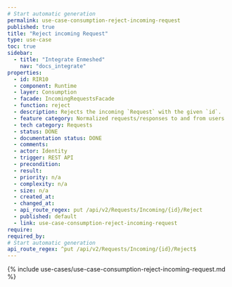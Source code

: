 ```yaml
---
# Start automatic generation
permalink: use-case-consumption-reject-incoming-request
published: true
title: "Reject incoming Request"
type: use-case
toc: true
sidebar:
  - title: "Integrate Enmeshed"
    nav: "docs_integrate"
properties:
  - id: RIR10
  - component: Runtime
  - layer: Consumption
  - facade: IncomingRequestsFacade
  - function: reject
  - description: Rejects the incoming `Request` with the given `id`.
  - feature category: Normalized requests/responses to and from users
  - tech category: Requests
  - status: DONE
  - documentation status: DONE
  - comments:
  - actor: Identity
  - trigger: REST API
  - precondition:
  - result:
  - priority: n/a
  - complexity: n/a
  - size: n/a
  - created_at:
  - changed_at:
  - api_route_regex: put /api/v2/Requests/Incoming/{id}/Reject
  - published: default
  - link: use-case-consumption-reject-incoming-request
require:
required_by:
# Start automatic generation
api_route_regex: ^put /api/v2/Requests/Incoming/{id}/Reject$
---
```


{% include use-cases/use-case-consumption-reject-incoming-request.md %}

